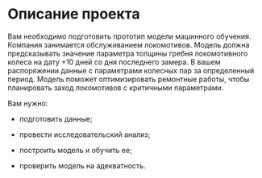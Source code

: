 # Описание проекта

Вам необходимо подготовить прототип модели машинного обучения. Компания занимается обслуживанием локомотивов. Модель должна предсказывать значение параметра толщины гребня локомотивного колеса на дату +10 дней со дня последнего замера. В вашем распоряжении данные с параметрами колесных пар за определенный период. Модель поможет оптимизировать ремонтные работы, чтобы планировать заход локомотивов с критичными параметрами.

Вам нужно:

- подготовить данные;

- провести исследовательский анализ;

- построить модель и обучить ее;

- проверить модель на адекватность.
